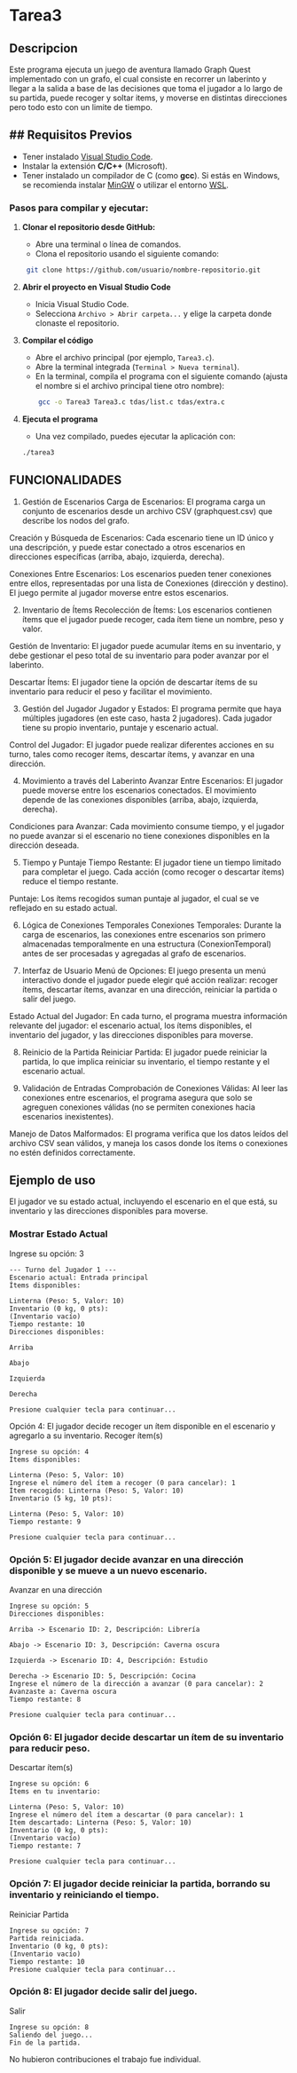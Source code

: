 # Tarea3 

## Descripcion
Este programa ejecuta un juego de aventura llamado Graph Quest implementado con un grafo, el cual consiste en recorrer un laberinto y llegar a la salida a base de las decisiones que toma el jugador a lo largo de su partida, puede recoger y soltar items, y moverse en distintas direcciones pero todo esto con un limite de tiempo. 

## ## Requisitos Previos
- Tener instalado [Visual Studio Code](https://code.visualstudio.com/).
- Instalar la extensión **C/C++** (Microsoft).
- Tener instalado un compilador de C (como **gcc**). Si estás en Windows, se recomienda instalar [MinGW](https://www.mingw-w64.org/) o utilizar el entorno [WSL](https://learn.microsoft.com/en-us/windows/wsl/).

### Pasos para compilar y ejecutar:

1. **Clonar el repositorio desde GitHub:**
    - Abre una terminal o línea de comandos.
    - Clona el repositorio usando el siguiente comando:
   ```bash
    git clone https://github.com/usuario/nombre-repositorio.git
   ```

2. **Abrir el proyecto en Visual Studio Code**
    - Inicia Visual Studio Code.
    - Selecciona `Archivo > Abrir carpeta...` y elige la carpeta donde clonaste el repositorio.

3. **Compilar el código**
    - Abre el archivo principal (por ejemplo, `Tarea3.c`).
    - Abre la terminal integrada (`Terminal > Nueva terminal`).
    - En la terminal, compila el programa con el siguiente comando (ajusta el nombre si el archivo principal tiene otro nombre):
    
    ```bash
        gcc -o Tarea3 Tarea3.c tdas/list.c tdas/extra.c
    ```

4. **Ejecuta el programa**
    - Una vez compilado, puedes ejecutar la aplicación con:
    
    ```bash
    ./tarea3
    ```
## FUNCIONALIDADES

1. Gestión de Escenarios
Carga de Escenarios: El programa carga un conjunto de escenarios desde un archivo CSV (graphquest.csv) que describe los nodos del grafo.

Creación y Búsqueda de Escenarios: Cada escenario tiene un ID único y una descripción, y puede estar conectado a otros escenarios en direcciones específicas (arriba, abajo, izquierda, derecha).

Conexiones Entre Escenarios: Los escenarios pueden tener conexiones entre ellos, representadas por una lista de Conexiones (dirección y destino). El juego permite al jugador moverse entre estos escenarios.

2. Inventario de Ítems
Recolección de Ítems: Los escenarios contienen ítems que el jugador puede recoger, cada ítem tiene un nombre, peso y valor.

Gestión de Inventario: El jugador puede acumular ítems en su inventario, y debe gestionar el peso total de su inventario para poder avanzar por el laberinto.

Descartar Ítems: El jugador tiene la opción de descartar ítems de su inventario para reducir el peso y facilitar el movimiento.

3. Gestión del Jugador
Jugador y Estados: El programa permite que haya múltiples jugadores (en este caso, hasta 2 jugadores). Cada jugador tiene su propio inventario, puntaje y escenario actual.

Control del Jugador: El jugador puede realizar diferentes acciones en su turno, tales como recoger ítems, descartar ítems, y avanzar en una dirección.

4. Movimiento a través del Laberinto
Avanzar Entre Escenarios: El jugador puede moverse entre los escenarios conectados. El movimiento depende de las conexiones disponibles (arriba, abajo, izquierda, derecha).

Condiciones para Avanzar: Cada movimiento consume tiempo, y el jugador no puede avanzar si el escenario no tiene conexiones disponibles en la dirección deseada.

5. Tiempo y Puntaje
Tiempo Restante: El jugador tiene un tiempo limitado para completar el juego. Cada acción (como recoger o descartar ítems) reduce el tiempo restante.

Puntaje: Los ítems recogidos suman puntaje al jugador, el cual se ve reflejado en su estado actual.

6. Lógica de Conexiones Temporales
Conexiones Temporales: Durante la carga de escenarios, las conexiones entre escenarios son primero almacenadas temporalmente en una estructura (ConexionTemporal) antes de ser procesadas y agregadas al grafo de escenarios.

7. Interfaz de Usuario
Menú de Opciones: El juego presenta un menú interactivo donde el jugador puede elegir qué acción realizar: recoger ítems, descartar ítems, avanzar en una dirección, reiniciar la partida o salir del juego.

Estado Actual del Jugador: En cada turno, el programa muestra información relevante del jugador: el escenario actual, los ítems disponibles, el inventario del jugador, y las direcciones disponibles para moverse.

8. Reinicio de la Partida
Reiniciar Partida: El jugador puede reiniciar la partida, lo que implica reiniciar su inventario, el tiempo restante y el escenario actual.

9. Validación de Entradas
Comprobación de Conexiones Válidas: Al leer las conexiones entre escenarios, el programa asegura que solo se agreguen conexiones válidas (no se permiten conexiones hacia escenarios inexistentes).

Manejo de Datos Malformados: El programa verifica que los datos leídos del archivo CSV sean válidos, y maneja los casos donde los ítems o conexiones no estén definidos correctamente.

## Ejemplo de uso
 El jugador ve su estado actual, incluyendo el escenario en el que está, su inventario y las direcciones disponibles para moverse.
### Mostrar Estado Actual

Ingrese su opción: 3

    --- Turno del Jugador 1 ---
    Escenario actual: Entrada principal
    Ítems disponibles:

    Linterna (Peso: 5, Valor: 10)
    Inventario (0 kg, 0 pts):
    (Inventario vacío)
    Tiempo restante: 10
    Direcciones disponibles:

    Arriba

    Abajo

    Izquierda

    Derecha

    Presione cualquier tecla para continuar...

Opción 4: El jugador decide recoger un ítem disponible en el escenario y agregarlo a su inventario.
Recoger ítem(s)

    Ingrese su opción: 4
    Ítems disponibles:

    Linterna (Peso: 5, Valor: 10)
    Ingrese el número del ítem a recoger (0 para cancelar): 1
    Ítem recogido: Linterna (Peso: 5, Valor: 10)
    Inventario (5 kg, 10 pts):

    Linterna (Peso: 5, Valor: 10)
    Tiempo restante: 9

    Presione cualquier tecla para continuar...

### Opción 5: El jugador decide avanzar en una dirección disponible y se mueve a un nuevo escenario.
Avanzar en una dirección

    Ingrese su opción: 5
    Direcciones disponibles:

    Arriba -> Escenario ID: 2, Descripción: Librería

    Abajo -> Escenario ID: 3, Descripción: Caverna oscura

    Izquierda -> Escenario ID: 4, Descripción: Estudio
    
    Derecha -> Escenario ID: 5, Descripción: Cocina
    Ingrese el número de la dirección a avanzar (0 para cancelar): 2
    Avanzaste a: Caverna oscura
    Tiempo restante: 8
    
    Presione cualquier tecla para continuar...

### Opción 6: El jugador decide descartar un ítem de su inventario para reducir peso.
Descartar ítem(s)

    Ingrese su opción: 6
    Ítems en tu inventario:
    
    Linterna (Peso: 5, Valor: 10)
    Ingrese el número del ítem a descartar (0 para cancelar): 1
    Ítem descartado: Linterna (Peso: 5, Valor: 10)
    Inventario (0 kg, 0 pts):
    (Inventario vacío)
    Tiempo restante: 7
    
    Presione cualquier tecla para continuar...

### Opción 7: El jugador decide reiniciar la partida, borrando su inventario y reiniciando el tiempo.
Reiniciar Partida

    Ingrese su opción: 7
    Partida reiniciada.
    Inventario (0 kg, 0 pts):
    (Inventario vacío)
    Tiempo restante: 10
    Presione cualquier tecla para continuar...

### Opción 8: El jugador decide salir del juego.
Salir

    Ingrese su opción: 8
    Saliendo del juego...
    Fin de la partida.

No hubieron contribuciones el trabajo fue individual.
